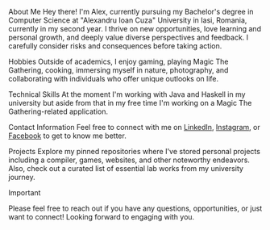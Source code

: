 About Me
Hey there! I'm Alex, currently pursuing my Bachelor's degree in Computer Science at "Alexandru Ioan Cuza" University in Iasi, Romania, currently in my second year. I thrive on new opportunities, love learning and personal growth, and deeply value diverse perspectives and feedback. I carefully consider risks and consequences before taking action.

Hobbies
Outside of academics, I enjoy gaming, playing Magic The Gathering, cooking, immersing myself in nature, photography, and collaborating with individuals who offer unique outlooks on life.

Technical Skills
At the moment I'm working with Java and Haskell in my university but aside from that in my free time I'm working on a Magic The Gathering-related application.

Contact Information
Feel free to connect with me on [LinkedIn](https://www.linkedin.com/in/alexandru-david-rosca-8639b2274/), [Instagram](https://www.instagram.com/maestro_novio/), or [Facebook](https://www.facebook.com/alexandru.rosca.946/) to get to know me better.

Projects
Explore my pinned repositories where I've stored personal projects including a compiler, games, websites, and other noteworthy endeavors. Also, check out a curated list of essential lab works from my university journey.

> [!IMPORTANT]
> Please feel free to reach out if you have any questions, opportunities, or just want to connect! Looking forward to engaging with you.
